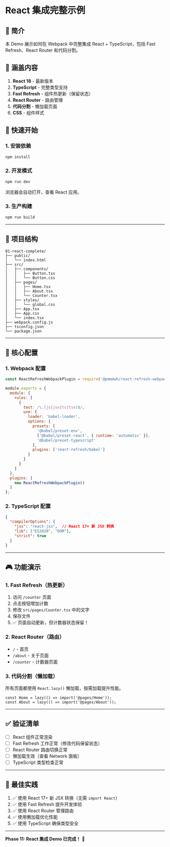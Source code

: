 # React 集成完整示例

## 📝 简介

本 Demo 展示如何在 Webpack 中完整集成 React + TypeScript，包括 Fast Refresh、React Router 和代码分割。

## 🎯 涵盖内容

1. **React 18** - 最新版本
2. **TypeScript** - 完整类型支持
3. **Fast Refresh** - 组件热更新（保留状态）
4. **React Router** - 路由管理
5. **代码分割** - 懒加载页面
6. **CSS** - 组件样式

## 🚀 快速开始

### 1. 安装依赖

```bash
npm install
```

### 2. 开发模式

```bash
npm run dev
```

浏览器会自动打开，查看 React 应用。

### 3. 生产构建

```bash
npm run build
```

---

## 📂 项目结构

```
01-react-complete/
├── public/
│   └── index.html
├── src/
│   ├── components/
│   │   ├── Button.tsx
│   │   └── Button.css
│   ├── pages/
│   │   ├── Home.tsx
│   │   ├── About.tsx
│   │   └── Counter.tsx
│   ├── styles/
│   │   └── global.css
│   ├── App.tsx
│   ├── App.css
│   └── index.tsx
├── webpack.config.js
├── tsconfig.json
└── package.json
```

---

## 🔧 核心配置

### 1. Webpack 配置

```javascript
const ReactRefreshWebpackPlugin = require('@pmmmwh/react-refresh-webpack-plugin');

module.exports = {
  module: {
    rules: [
      {
        test: /\.(js|jsx|ts|tsx)$/,
        use: {
          loader: 'babel-loader',
          options: {
            presets: [
              '@babel/preset-env',
              ['@babel/preset-react', { runtime: 'automatic' }],
              '@babel/preset-typescript'
            ],
            plugins: ['react-refresh/babel']
          }
        }
      }
    ]
  },
  plugins: [
    new ReactRefreshWebpackPlugin()
  ]
};
```

### 2. TypeScript 配置

```json
{
  "compilerOptions": {
    "jsx": "react-jsx",  // React 17+ 新 JSX 转换
    "lib": ["ES2020", "DOM"],
    "strict": true
  }
}
```

---

## 🎮 功能演示

### 1. Fast Refresh（热更新）

1. 访问 `/counter` 页面
2. 点击按钮增加计数
3. 修改 `src/pages/Counter.tsx` 中的文字
4. 保存文件
5. ✅ 页面自动更新，但计数器状态保留！

### 2. React Router（路由）

- `/` - 首页
- `/about` - 关于页面
- `/counter` - 计数器页面

### 3. 代码分割（懒加载）

所有页面都使用 `React.lazy()` 懒加载，按需加载提升性能。

```tsx
const Home = lazy(() => import('@pages/Home'));
const About = lazy(() => import('@pages/About'));
```

---

## ✅ 验证清单

- [ ] React 组件正常渲染
- [ ] Fast Refresh 工作正常（修改代码保留状态）
- [ ] React Router 路由切换正常
- [ ] 懒加载生效（查看 Network 面板）
- [ ] TypeScript 类型检查正常

---

## 🎯 最佳实践

1. ✅ 使用 React 17+ 新 JSX 转换（无需 `import React`）
2. ✅ 使用 Fast Refresh 提升开发体验
3. ✅ 使用 React Router 管理路由
4. ✅ 使用懒加载优化性能
5. ✅ 使用 TypeScript 确保类型安全

---

**Phase 11: React 集成 Demo 已完成！** 🎉

